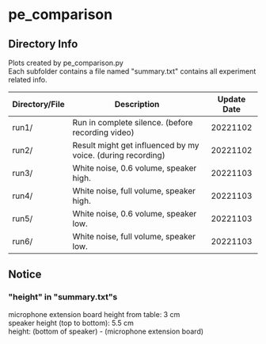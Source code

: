 # pe_comparison

## Directory Info

Plots created by pe_comparison.py<br>
Each subfolder contains a file named "summary.txt" contains all experiment related info.<br>

| Directory/File | Description                                                 | Update Date |
| -------------- | ----------------------------------------------------------- | :---------: |
| run1/          | Run in complete silence. (before recording video)           |  20221102   |
| run2/          | Result might get influenced by my voice. (during recording) |  20221102   |
| run3/          | White noise, 0.6 volume, speaker high.                      |  20221103   |
| run4/          | White noise, full volume, speaker high.                     |  20221103   |
| run5/          | White noise, 0.6 volume, speaker low.                       |  20221103   |
| run6/          | White noise, full volume, speaker low.                      |  20221103   |

## Notice

### "height" in "summary.txt"s

microphone extension board height from table: 3 cm<br>
speaker height (top to bottom): 5.5 cm<br>
height: (bottom of speaker) - (microphone extension board)<br>
